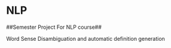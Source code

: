 # NLP

##Semester Project For NLP course##

Word Sense Disambiguation and automatic definition generation 

